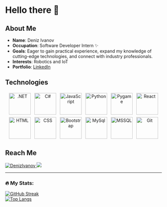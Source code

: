 # Hello there 👋

## About Me
- **Name**: Deniz Ivanov
- **Occupation**: Software Developer Intern ✨
- **Goals**: Eager to gain practical experience, expand my knowledge of cutting-edge technologies, and connect with industry professionals.
- **Interests**: Robotics and IoT
- **Portfolio**: [LinkedIn](https://www.linkedin.com/in/deniz-ivanov/)

## Technologies
<div align="center">
  <img src="https://user-images.githubusercontent.com/25181517/121405754-b4f48f80-c95d-11eb-8893-fc325bde617f.png" alt=".NET" height="70" style="vertical-align:top; margin:4px">
  <img src="https://user-images.githubusercontent.com/25181517/121405384-444d7300-c95d-11eb-959f-913020d3bf90.png" alt="C#" height="70" style="vertical-align:top; margin:4px">
  <img src="https://user-images.githubusercontent.com/25181517/117447155-6a868a00-af3d-11eb-9cfe-245df15c9f3f.png" alt="JavaScript" height="70" style="vertical-align:top; margin:4px">
  <img src="https://user-images.githubusercontent.com/25181517/183423507-c056a6f9-1ba8-4312-a350-19bcbc5a8697.png" alt="Python" height="70" style="vertical-align:top; margin:4px">
  <img src="https://github.com/marwin1991/profile-technology-icons/assets/76012086/cbaed680-d3a4-4693-9de6-23cdf5345928" alt="Pygame" height="70" style="vertical-align:top; margin:4px">
  <img src="https://user-images.githubusercontent.com/25181517/183897015-94a058a6-b86e-4e42-a37f-bf92061753e5.png" alt="React" height="70" style="vertical-align:top; margin:4px">
  <img src="https://user-images.githubusercontent.com/25181517/192158954-f88b5814-d510-4564-b285-dff7d6400dad.png" alt="HTML" height="70" style="vertical-align:top; margin:4px">
  <img src="https://user-images.githubusercontent.com/25181517/183898674-75a4a1b1-f960-4ea9-abcb-637170a00a75.png" alt="CSS" height="70" style="vertical-align:top; margin:4px">
  <img src="https://user-images.githubusercontent.com/25181517/183898054-b3d693d4-dafb-4808-a509-bab54cf5de34.png" alt="Bootstrap" height="70" style="vertical-align:top; margin:4px">
  <img src="https://user-images.githubusercontent.com/25181517/183896128-ec99105a-ec1a-4d85-b08b-1aa1620b2046.png" alt="MySql" height="70" style="vertical-align:top; margin:4px">
  <img src="https://github.com/marwin1991/profile-technology-icons/assets/19180175/3b371807-db7c-45b4-8720-c0cfc901680a" alt="MSSQL" height="70" style="vertical-align:top; margin:4px">
  <img src="https://user-images.githubusercontent.com/25181517/192108372-f71d70ac-7ae6-4c0d-8395-51d8870c2ef0.png" alt="Git" height="70" style="vertical-align:top; margin:4px">
</div>

## Reach Me
<p>
  <a href="https://www.linkedin.com/in/deniz-ivanov/">
    <img src="https://img.shields.io/badge/LinkedIn-0077B5?style=for-the-badge&logo=linkedin&logoColor=white&style=plastic" alt="DenizIvanov">
  </a>
  <a href="https://www.instagram.com/denkataden32/">
    <img src="https://img.shields.io/badge/Instagram-E4405F?style=for-the-badge&logo=instagram&logoColor=white&style=plastic">
  </a>
</p>

---

### 🔥 My Stats:
[![GitHub Streak](http://github-readme-streak-stats.herokuapp.com?user=JacksonJS12&theme=elegant)](https://git.io/streak-stats)  
[![Top Langs](https://github-readme-stats.vercel.app/api/top-langs/?username=JacksonJS12&layout=compact&theme=vision-friendly-dark)](https://github.com/anuraghazra/github-readme-stats)
